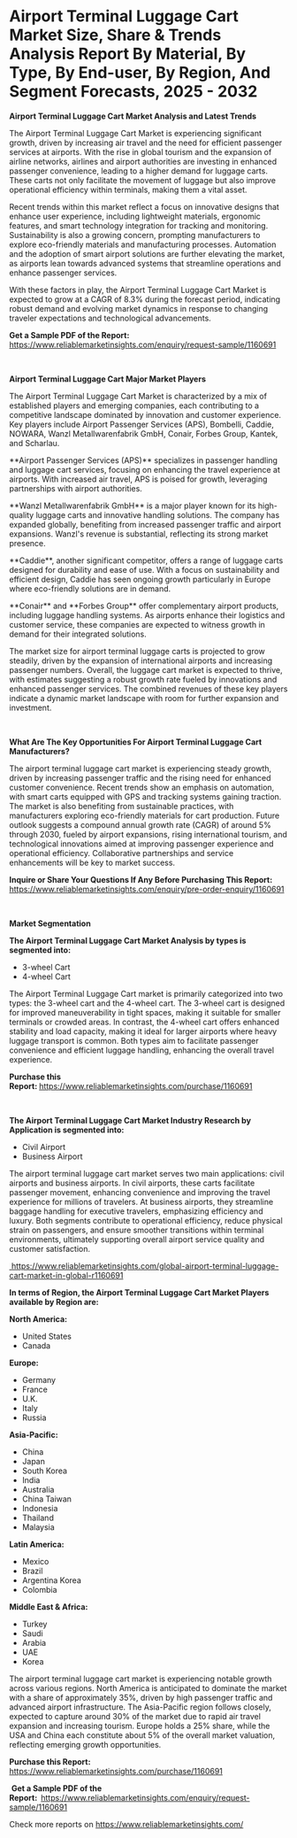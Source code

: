 <p><h1>Airport Terminal Luggage Cart Market Size, Share & Trends Analysis Report By Material, By Type, By End-user, By Region, And Segment Forecasts, 2025 - 2032</h1></p><p><strong>Airport Terminal Luggage Cart Market Analysis and Latest Trends</strong></p>
<p><p>The Airport Terminal Luggage Cart Market is experiencing significant growth, driven by increasing air travel and the need for efficient passenger services at airports. With the rise in global tourism and the expansion of airline networks, airlines and airport authorities are investing in enhanced passenger convenience, leading to a higher demand for luggage carts. These carts not only facilitate the movement of luggage but also improve operational efficiency within terminals, making them a vital asset.</p><p>Recent trends within this market reflect a focus on innovative designs that enhance user experience, including lightweight materials, ergonomic features, and smart technology integration for tracking and monitoring. Sustainability is also a growing concern, prompting manufacturers to explore eco-friendly materials and manufacturing processes. Automation and the adoption of smart airport solutions are further elevating the market, as airports lean towards advanced systems that streamline operations and enhance passenger services.</p><p>With these factors in play, the Airport Terminal Luggage Cart Market is expected to grow at a CAGR of 8.3% during the forecast period, indicating robust demand and evolving market dynamics in response to changing traveler expectations and technological advancements.</p></p>
<p><strong>Get a Sample PDF of the Report:&nbsp;</strong> <a href="https://www.reliablemarketinsights.com/enquiry/request-sample/1160691?utm_campaign=2531&utm_medium=2&utm_source=Github&utm_content=ia&utm_term=22032025&utm_id=airport-terminal-luggage-cart">https://www.reliablemarketinsights.com/enquiry/request-sample/1160691</a></p>
<p>&nbsp;</p>
<p><strong>Airport Terminal Luggage Cart Major Market Players</strong></p>
<p><p>The Airport Terminal Luggage Cart Market is characterized by a mix of established players and emerging companies, each contributing to a competitive landscape dominated by innovation and customer experience. Key players include Airport Passenger Services (APS), Bombelli, Caddie, NOWARA, Wanzl Metallwarenfabrik GmbH, Conair, Forbes Group, Kantek, and Scharlau.</p><p>**Airport Passenger Services (APS)** specializes in passenger handling and luggage cart services, focusing on enhancing the travel experience at airports. With increased air travel, APS is poised for growth, leveraging partnerships with airport authorities.</p><p>**Wanzl Metallwarenfabrik GmbH** is a major player known for its high-quality luggage carts and innovative handling solutions. The company has expanded globally, benefiting from increased passenger traffic and airport expansions. Wanzl's revenue is substantial, reflecting its strong market presence.</p><p>**Caddie**, another significant competitor, offers a range of luggage carts designed for durability and ease of use. With a focus on sustainability and efficient design, Caddie has seen ongoing growth particularly in Europe where eco-friendly solutions are in demand.</p><p>**Conair** and **Forbes Group** offer complementary airport products, including luggage handling systems. As airports enhance their logistics and customer service, these companies are expected to witness growth in demand for their integrated solutions.</p><p>The market size for airport terminal luggage carts is projected to grow steadily, driven by the expansion of international airports and increasing passenger numbers. Overall, the luggage cart market is expected to thrive, with estimates suggesting a robust growth rate fueled by innovations and enhanced passenger services. The combined revenues of these key players indicate a dynamic market landscape with room for further expansion and investment.</p></p>
<p>&nbsp;</p>
<p><strong>What Are The Key Opportunities For Airport Terminal Luggage Cart Manufacturers?</strong></p>
<p><p>The airport terminal luggage cart market is experiencing steady growth, driven by increasing passenger traffic and the rising need for enhanced customer convenience. Recent trends show an emphasis on automation, with smart carts equipped with GPS and tracking systems gaining traction. The market is also benefiting from sustainable practices, with manufacturers exploring eco-friendly materials for cart production. Future outlook suggests a compound annual growth rate (CAGR) of around 5% through 2030, fueled by airport expansions, rising international tourism, and technological innovations aimed at improving passenger experience and operational efficiency. Collaborative partnerships and service enhancements will be key to market success.</p></p>
<p><strong>Inquire or Share Your Questions If Any Before Purchasing This Report:</strong> <a href="https://www.reliablemarketinsights.com/enquiry/pre-order-enquiry/1160691?utm_campaign=2531&utm_medium=2&utm_source=Github&utm_content=ia&utm_term=22032025&utm_id=airport-terminal-luggage-cart">https://www.reliablemarketinsights.com/enquiry/pre-order-enquiry/1160691</a></p>
<p>&nbsp;</p>
<p><strong>Market Segmentation</strong></p>
<p><strong>The Airport Terminal Luggage Cart Market Analysis by types is segmented into:</strong></p>
<p><ul><li>3-wheel Cart</li><li>4-wheel Cart</li></ul></p>
<p><p>The Airport Terminal Luggage Cart market is primarily categorized into two types: the 3-wheel cart and the 4-wheel cart. The 3-wheel cart is designed for improved maneuverability in tight spaces, making it suitable for smaller terminals or crowded areas. In contrast, the 4-wheel cart offers enhanced stability and load capacity, making it ideal for larger airports where heavy luggage transport is common. Both types aim to facilitate passenger convenience and efficient luggage handling, enhancing the overall travel experience.</p></p>
<p><strong>Purchase this Report:&nbsp;</strong><a href="https://www.reliablemarketinsights.com/purchase/1160691?utm_campaign=2531&utm_medium=2&utm_source=Github&utm_content=ia&utm_term=22032025&utm_id=airport-terminal-luggage-cart">https://www.reliablemarketinsights.com/purchase/1160691</a></p>
<p>&nbsp;</p>
<p><strong>The Airport Terminal Luggage Cart Market Industry Research by Application is segmented into:</strong></p>
<p><ul><li>Civil Airport</li><li>Business Airport</li></ul></p>
<p><p>The airport terminal luggage cart market serves two main applications: civil airports and business airports. In civil airports, these carts facilitate passenger movement, enhancing convenience and improving the travel experience for millions of travelers. At business airports, they streamline baggage handling for executive travelers, emphasizing efficiency and luxury. Both segments contribute to operational efficiency, reduce physical strain on passengers, and ensure smoother transitions within terminal environments, ultimately supporting overall airport service quality and customer satisfaction.</p></p>
<p><a href="https://www.reliablemarketinsights.com/global-airport-terminal-luggage-cart-market-in-global-r1160691?utm_campaign=2531&utm_medium=2&utm_source=Github&utm_content=ia&utm_term=22032025&utm_id=airport-terminal-luggage-cart">&nbsp;https://www.reliablemarketinsights.com/global-airport-terminal-luggage-cart-market-in-global-r1160691</a></p>
<p><strong>In terms of Region, the Airport Terminal Luggage Cart Market Players available by Region are:</strong></p>
<p>
    <p> <strong> North America: </strong>
        <ul>
            <li>United States</li>
            <li>Canada</li>
        </ul>
        </p> 
    <p> <strong> Europe: </strong>
        <ul>
            <li>Germany</li>
            <li>France</li>
            <li>U.K.</li>
            <li>Italy</li>
            <li>Russia</li>
        </ul>
        </p> 
    <p> <strong> Asia-Pacific: </strong>
        <ul>
            <li>China</li>
            <li>Japan</li>
            <li>South Korea</li>
            <li>India</li>
            <li>Australia</li>
            <li>China Taiwan</li>
            <li>Indonesia</li>
            <li>Thailand</li>
            <li>Malaysia</li>
        </ul>
        </p> 
    <p> <strong> Latin America: </strong>
        <ul>
            <li>Mexico</li>
            <li>Brazil</li>
            <li>Argentina Korea</li>
            <li>Colombia</li>
        </ul>
        </p> 
    <p> <strong> Middle East & Africa: </strong>
        <ul>
            <li>Turkey</li>
            <li>Saudi</li>
            <li>Arabia</li>
            <li>UAE</li>
            <li>Korea</li>
        </ul>
    </p>
    </p>
<p><p>The airport terminal luggage cart market is experiencing notable growth across various regions. North America is anticipated to dominate the market with a share of approximately 35%, driven by high passenger traffic and advanced airport infrastructure. The Asia-Pacific region follows closely, expected to capture around 30% of the market due to rapid air travel expansion and increasing tourism. Europe holds a 25% share, while the USA and China each constitute about 5% of the overall market valuation, reflecting emerging growth opportunities.</p></p>
<p><strong>Purchase this Report: </strong><a href="https://www.reliablemarketinsights.com/purchase/1160691?utm_campaign=2531&utm_medium=2&utm_source=Github&utm_content=ia&utm_term=22032025&utm_id=airport-terminal-luggage-cart">https://www.reliablemarketinsights.com/purchase/1160691</a></p>
<p>&nbsp;<strong>Get a Sample PDF of the Report:&nbsp;&nbsp;</strong><a href="https://www.reliablemarketinsights.com/enquiry/request-sample/1160691?utm_campaign=2531&utm_medium=2&utm_source=Github&utm_content=ia&utm_term=22032025&utm_id=airport-terminal-luggage-cart">https://www.reliablemarketinsights.com/enquiry/request-sample/1160691</a></p>
<p><strong></strong></p>
<p>Check more reports on <a href="https://www.reliablemarketinsights.com/?utm_campaign=2531&utm_medium=2&utm_source=Github&utm_content=ia&utm_term=22032025&utm_id=airport-terminal-luggage-cart">https://www.reliablemarketinsights.com/</a></p>